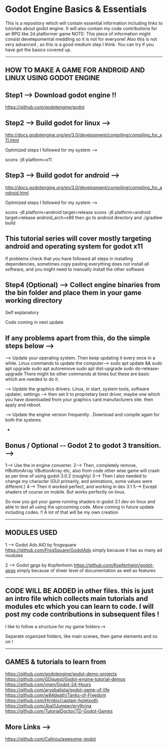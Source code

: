 # Godot Engine Basics & Essentials
This is a repository which will contain essential information including links to tutorials about godot engine.
It will also contain my code contributions for an RPG like 2d platformer game
NOTE: This piece of information might consist develepomental meddling so it is not for everyone! Also this is not very advanced , so this is a good medium step I think. You can try if you have got the basics covered up.


------------------------------------------------------------------------
HOW TO MAKE A GAME FOR ANDROID AND LINUX USING GODOT ENGINE 
------------------------------------------------------------------

Step1 --> Download godot engine !!
-
https://github.com/godotengine/godot


Step2 --> Build godot for linux -->
-
http://docs.godotengine.org/en/3.0/development/compiling/compiling_for_x11.html

Optimized steps I followed for my system -->

scons -j6 platform=x11

Step3 --> Build godot for android -->
-

http://docs.godotengine.org/en/3.0/development/compiling/compiling_for_android.html

Optimized steps I followed for my system -->

scons -j6 platform=android target=release
scons -j6 platform=android target=release android_arch=x86
then go to android directory and ./gradlew build


This tutorial series will cover mostly targeting android and operating system for godot x11
----

If problems check that you have followed all steps in installing dependencies, sometimes copy pasting everything does not install all software, and you might need to manually install the other software

Step4 (Optional) --> Collect engine binaries from the bin folder and place them in your game working directory
-
Self explanatory

Code coming in next update


If any problems apart from this, do the simple steps below -->
-
--> Update your operating system. Then keep updating it every once in a while.
Linux commands to update the computer-->
sudo apt update && sudo apt upgrade
sudo apt autoremove
sudo apt dist-upgrade
sudo do-release-upgrade
There might be other commands at times but these are basic which are needed to do it.

--> Update the graphics drivers.
Linux, in start, system tools, software updater, settings -->
then set it to proprietary best driver, maybe one which you have downloaded from your graphics card manufacturers site.
then apply and reboot.

--> Update the engine version frequently .
Download and compile again for both the systems.


-
Bonus / Optional -- Godot 2 to godot 3 transition. -->
-

1--> Use the in engine converter.
2--> Then, completely remove, HButtonArray VButtonArray etc, also from code other wise game will crash as per time of using godot 3.0.2 (roughly)
3--> Then I also needed to change my character (GUI primarily, and animations, some values were different.)
4--> Then it worked perfect, and working in dev 3.1 
5--> Except shaders of course on mobile. But works perfectly on linux.

So now you got your game running shaders in godot 3.1 dev on linux and able to test all using the upcooming code. More coming in future update including codes. !!
A lot of that will be my own creation

----------------------------
MODULES USED
--------------------------

1 --> Godot Ads AIO by frogsquare https://github.com/FrogSquare/GodotAds simply because it has so many ad modules

2 --> Godot gpgs by Kopfenheim https://github.com/Kopfenheim/godot-gpgs simply because of sheer level of documentation as well as features




---

CODE WILL BE ADDED in other files. this is just an intro file which collects main tutorials and modules etc which you can learn to code. I will post my code contributions in subsequent files !
---


I like to follow a structure for my game folders-->

Separate organized folders, like main scenes, then game elements and so on !




--------------------------
GAMES & tutorials to learn from 
------------------
https://github.com/godotengine/godot-demo-projects
https://github.com/GDquest/Godot-engine-tutorial-demos
https://github.com/vnen/Godot-24-Hours
https://github.com/arypbatista/godot-game-of-life
https://github.com/w84death/Tanks-of-Freedom
https://github.com/Hirnbix/captain-holetooth
https://github.com/Jbat1Jumper/erythrina
https://github.com/TutorialDoctor/TD-Godot-Games


More Links -->
--
https://github.com/Calinou/awesome-godot



